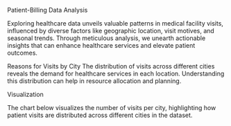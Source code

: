 Patient-Billing Data Analysis

Exploring healthcare data unveils valuable patterns in medical facility visits, influenced by diverse factors like geographic location, visit motives, and seasonal trends.
Through meticulous analysis, we unearth actionable insights that can enhance healthcare services and elevate patient outcomes.

Reasons for Visits by City
The distribution of visits across different cities reveals the demand for healthcare services in each location. Understanding this distribution can help in resource 
allocation and planning.

Visualization

The chart below visualizes the number of visits per city, highlighting how patient visits are distributed across different cities in the dataset.
